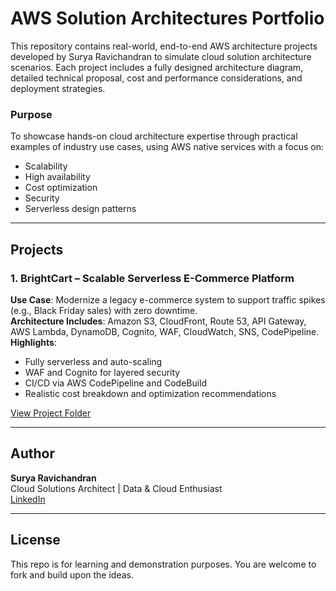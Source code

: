 # AWS Solution Architectures Portfolio

This repository contains real-world, end-to-end AWS architecture projects developed by Surya Ravichandran to simulate cloud solution architecture scenarios. Each project includes a fully designed architecture diagram, detailed technical proposal, cost and performance considerations, and deployment strategies.

### Purpose
To showcase hands-on cloud architecture expertise through practical examples of industry use cases, using AWS native services with a focus on:
- Scalability
- High availability
- Cost optimization
- Security
- Serverless design patterns

---

## Projects

### 1. BrightCart – Scalable Serverless E-Commerce Platform
**Use Case**: Modernize a legacy e-commerce system to support traffic spikes (e.g., Black Friday sales) with zero downtime.  
**Architecture Includes**: Amazon S3, CloudFront, Route 53, API Gateway, AWS Lambda, DynamoDB, Cognito, WAF, CloudWatch, SNS, CodePipeline.  
**Highlights**:
- Fully serverless and auto-scaling
- WAF and Cognito for layered security
- CI/CD via AWS CodePipeline and CodeBuild
- Realistic cost breakdown and optimization recommendations

[View Project Folder](./brightcart-ecommerce-architecture)

---

## Author

**Surya Ravichandran**  
Cloud Solutions Architect | Data & Cloud Enthusiast  
[LinkedIn](https://www.linkedin.com/in/surya-ravichandran/) 

---

## License

This repo is for learning and demonstration purposes. You are welcome to fork and build upon the ideas.

